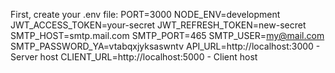 First, create your .env file:
PORT=3000
NODE_ENV=development
JWT_ACCESS_TOKEN=your-secret
JWT_REFRESH_TOKEN=new-secret
SMTP_HOST=smtp.mail.com
SMTP_PORT=465
SMTP_USER=my@mail.com
SMTP_PASSWORD_YA=vtabqxjyksaswntv
API_URL=http://localhost:3000 - Server host
CLIENT_URL=http://localhost:5000 - Client host
